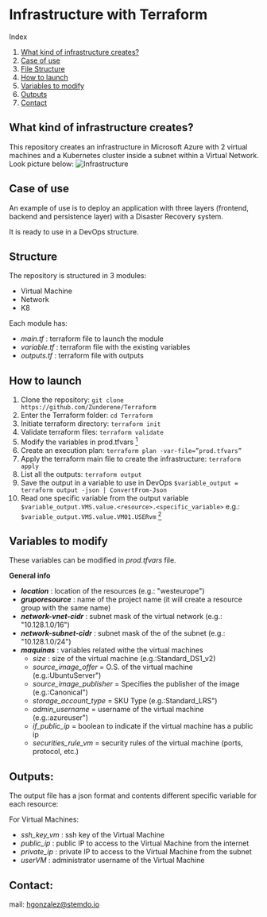 # Infrastructure with Terraform

Index
1. [What kind of infrastructure creates?](#item1)
2. [Case of use](#item2)
3. [File Structure](#item3)
4. [How to launch](#item4)
5. [Variables to modify](#item5)
6. [Outputs](#item6)
7. [Contact](#item7)

## What kind of infrastructure creates?<a name="item1"></a>

This repository creates an infrastructure in Microsoft Azure with 2 virtual machines and a Kubernetes cluster inside a subnet within a Virtual Network.
Look picture below:
![Infrastructure](https://github.com/jbcoleto/Terraform/blob/main/terraformProject.drawio.png)


## Case of use<a name="item2"></a>
An example of use is to deploy an application with three layers (frontend, backend and persistence layer) with a Disaster Recovery system.

It is ready to use in a DevOps structure.


## Structure<a name="item3"></a>
The repository is structured in 3 modules:
- Virtual Machine
- Network
- K8

Each module has:
- *main.tf* : terraform file to launch the module
- *variable.tf* : terraform file with the existing variables
- *outputs.tf* :  terraform file with outputs

## How to launch<a name="item4"></a>
1. Clone the repository:
`git clone https://github.com/Zunderene/Terraform`
2. Enter the Terraform folder:
`cd Terraform`
3. Initiate terraform directory:
`terraform init`
4. Validate terraform files:
`terraform validate`
5. Modify the variables in prod.tfvars [<sup>1</sup>](#item5)
5. Create an execution plan:
`terraform plan -var-file=”prod.tfvars”`
6. Apply the terraform main file to create the infrastructure:
`terraform apply`
7. List all the outputs:
`terraform output`
8. Save the output in a variable to use in DevOps
`$variable_output = terraform output -json | ConvertFrom-Json `
9. Read one specific variable from the output variable
`$variable_output.VMS.value.<resource>.<specific_variable>` e.g.: `$variable_output.VMS.value.VM01.USERvm`  [<sup>2</sup>](#item6)


## Variables to modify<a name="item5"></a>
These variables can be modified in *prod.tfvars* file.

**General info**
- *__location__* : location of the resources (e.g.: "westeurope")
- *__gruporesource__* : name of the project name (it will create a resource group with the same name)
- *__network-vnet-cidr__* : subnet mask of the virtual network (e.g.: "10.128.1.0/16")
- *__network-subnet-cidr__* : subnet mask of the of the subnet (e.g.: "10.128.1.0/24")
- *__maquinas__* : variables related withe the virtual machines
  - *size* : size of the virtual machine (e.g.:Standard_DS1_v2)
  - *source_image_offer* = O.S. of the virtual machine (e.g.:UbuntuServer")
  - *source_image_publisher* = Specifies the publisher of the image (e.g.:Canonical")
  - *storage_account_type* = SKU Type (e.g.:Standard_LRS")
  - *admin_username* = username of the virtual machine (e.g.:azureuser")
  - *if_public_ip* = boolean to indicate if the virtual machine has a public ip
  - *securities_rule_vm* = security rules of the virtual machine (ports, protocol, etc.)


## Outputs:<a name="item6"></a>
The output file has a json format and contents different specific variable for each resource:

For Virtual Machines: 
- *ssh_key_vm* : ssh key of the Virtual Machine
- *public_ip* : public IP to access to the Virtual Machine from the internet
- *private_ip* : private IP to access to the Virtual Machine from the subnet
- *userVM* : administrator username of the Virtual Machine


## Contact:<a name="item7"></a>
mail: hgonzalez@stemdo.io